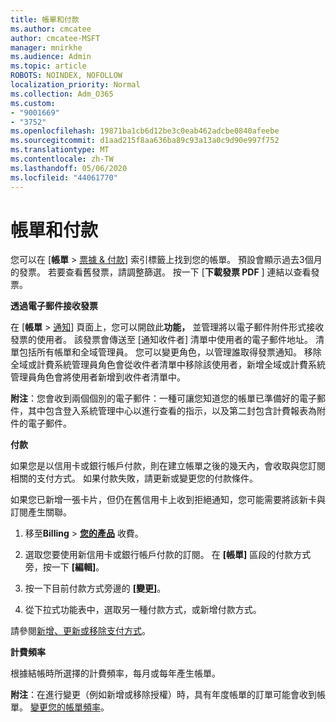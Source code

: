 ```yaml
---
title: 帳單和付款
ms.author: cmcatee
author: cmcatee-MSFT
manager: mnirkhe
ms.audience: Admin
ms.topic: article
ROBOTS: NOINDEX, NOFOLLOW
localization_priority: Normal
ms.collection: Adm_O365
ms.custom:
- "9001669"
- "3752"
ms.openlocfilehash: 19871ba1cb6d12be3c0eab462adcbe0840afeebe
ms.sourcegitcommit: d1aad215f8aa636ba89c93a13a0c9d90e997f752
ms.translationtype: MT
ms.contentlocale: zh-TW
ms.lasthandoff: 05/06/2020
ms.locfileid: "44061770"
---
```

# <a name="billing-and-payment"></a>帳單和付款

您可以在 [**帳單** > [票據 & 付款](https://go.microsoft.com/fwlink/p/?linkid=848039)] 索引標籤上找到您的帳單。 預設會顯示過去3個月的發票。  若要查看舊發票，請調整篩選。  按一下 [**下載發票 PDF** ] 連結以查看發票。

**透過電子郵件接收發票**

在 [**帳單** > [通知](https://go.microsoft.com/fwlink/p/?linkid=853212)] 頁面上，您可以開啟此**功能，** 並管理將以電子郵件附件形式接收發票的使用者。 該發票會傳送至 [通知收件者] 清單中使用者的電子郵件地址。 清單包括所有帳單和全域管理員。  您可以變更角色，以管理誰取得發票通知。  移除全域或計費系統管理員角色會從收件者清單中移除該使用者，新增全域或計費系統管理員角色會將使用者新增到收件者清單中。

**附注**：您會收到兩個個別的電子郵件：一種可讓您知道您的帳單已準備好的電子郵件，其中包含登入系統管理中心以進行查看的指示，以及第二封包含計費報表為附件的電子郵件。

**付款**

如果您是以信用卡或銀行帳戶付款，則在建立帳單之後的幾天內，會收取與您訂閱相關的支付方式。  如果付款失敗，請更新或變更您的付款條件。 

如果您已新增一張卡片，但仍在舊信用卡上收到拒絕通知，您可能需要將該新卡與訂閱產生關聯。

1. 移至**Billing** > **[您的產品](https://go.microsoft.com/fwlink/p/?linkid=842054)** 收費。

2. 選取您要使用新信用卡或銀行帳戶付款的訂閱。 在 **[帳單]** 區段的付款方式旁，按一下 **[編輯]**。

3. 按一下目前付款方式旁邊的 **[變更]**。

4. 從下拉式功能表中，選取另一種付款方式，或新增付款方式。

請參閱[新增、更新或移除支付方式](https://go.microsoft.com/fwlink/?linkid=2118133)。

**計費頻率**

根據結帳時所選擇的計費頻率，每月或每年產生帳單。  

**附注**：在進行變更（例如新增或移除授權）時，具有年度帳單的訂單可能會收到帳單。  [變更您的帳單頻率](https://go.microsoft.com/fwlink/?linkid=2119148)。

